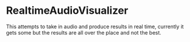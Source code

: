 # RealtimeAudioVisualizer
 This attempts to take in audio and produce results in real time, currently it gets some but the results are all over the place and not the best.
